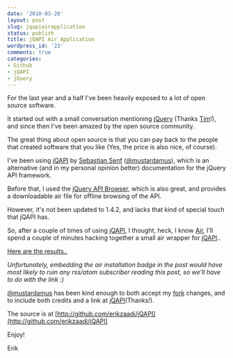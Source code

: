 ```yaml
---
date: '2010-03-20'
layout: post
slug: jqapiairapplication
status: publish
title: jQAPI Air Application
wordpress_id: '23'
comments: true
categories:
- Github
- jQAPI
- jQuery
---
```


For the last year and a half I've been heavily exposed to a lot of open source software.  

It started out with a small conversation mentioning [jQuery](http://jquery.com) (Thanks [Tim](http://blog.getintheloop.eu/)!), and since then I've been amazed by the open source community.

The great thing about open source is that you can pay back to the people that created software that you like (Yes, the price is also nice, of course).

I've been using [jQAPI](http://www.jqapi.com/) by [Sebastian Senf](http://mustardamus.com) ([@mustardamus](http://twitter.com/mustardamus)), which is an alternative (and in my personal opinion better) documentation for the jQuery API framework.

Before that, I used the [jQuery API Browser](http://api.jquery.com/browser/), which is also great, and provides a downloadable air file for offline browsing of the API.  

However, it's not been updated to 1.4.2, and lacks that kind of special touch that jQAPI has.

So, after a couple of times of using [jQAPI](http://www.jqapi.com/), I thought, heck, I know [Air](http://adobe.com/air), I'll spend a couple of minutes hacking together a small air wrapper for [jQAPI](http://www.jqapi.com/)..

[Here are the results..](http://demos.erikzaadi.com/js/jQAPI)

_Unfortunately, embedding the air installation badge in the post would have most likely to ruin any rss/atom subscriber reading this post, so we'll have to do with the link :)_

[@mustardamus](http://twitter.com/mustardamus) has been kind enough to both accept my [fork](http://help.github.com/forking/) changes, and to include both credits and a link at [jQAPI](http://www.jqapi.com/)(Thanks!).

The source is at [http://github.com/erikzaadi/jQAPI](http://github.com/erikzaadi/jQAPI)


Enjoy!

Erik
